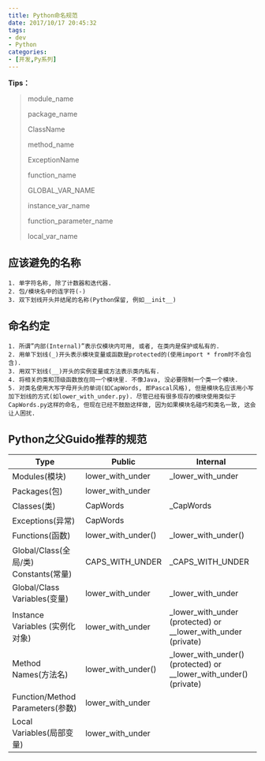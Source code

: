 ```yaml
---
title: Python命名规范
date: 2017/10/17 20:45:32
tags: 
- dev
- Python
categories:
- [开发,Py系列]
---
```

**Tips：**
> module_name
>
> package_name
>
> ClassName
>
> method_name
>
> ExceptionName
>
> function_name
>
> GLOBAL_VAR_NAME
>
> instance_var_name
>
> function_parameter_name
>
> local_var_name	

<!--more-->

## 应该避免的名称

    1. 单字符名称, 除了计数器和迭代器.
    2. 包/模块名中的连字符(-)
    3. 双下划线开头并结尾的名称(Python保留, 例如__init__)

## 命名约定

    1. 所谓”内部(Internal)”表示仅模块内可用, 或者, 在类内是保护或私有的.
    2. 用单下划线(_)开头表示模块变量或函数是protected的(使用import * from时不会包含).
    3. 用双下划线(__)开头的实例变量或方法表示类内私有.
    4. 将相关的类和顶级函数放在同一个模块里. 不像Java, 没必要限制一个类一个模块.
    5. 对类名使用大写字母开头的单词(如CapWords, 即Pascal风格), 但是模块名应该用小写加下划线的方式(如lower_with_under.py). 尽管已经有很多现存的模块使用类似于CapWords.py这样的命名, 但现在已经不鼓励这样做, 因为如果模块名碰巧和类名一致, 这会让人困扰.

## Python之父Guido推荐的规范

| Type                                   | Public             | Internal                                 |
| -------------------------------------- | ------------------ | ---------------------------------------- |
| Modules(模块)                            | lower_with_under   | _lower_with_under                        |
| Packages(包)                            | lower_with_under   |                                          |
| Classes(类)                             | CapWords           | _CapWords                                |
| Exceptions(异常)                         | CapWords           |                                          |
| Functions(函数)                          | lower_with_under() | _lower_with_under()                      |
| Global/Class(全局/类)  Constants(常量)      | CAPS_WITH_UNDER    | _CAPS_WITH_UNDER                         |
| Global/Class        Variables(变量)      | lower_with_under   | _lower_with_under                        |
| Instance Variables             (实例化对象) | lower_with_under   | _lower_with_under (protected) or __lower_with_under (private) |
| Method Names(方法名)                      | lower_with_under() | _lower_with_under() (protected) or __lower_with_under() (private) |
| Function/Method Parameters(参数)         | lower_with_under   |                                          |
| Local Variables(局部变量)                  | lower_with_under   |                                          |
